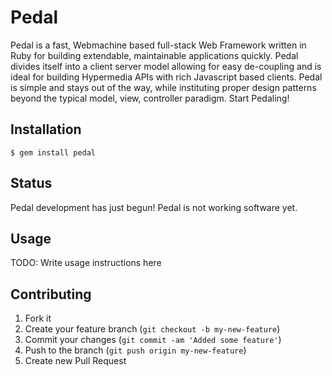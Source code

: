 # Pedal

Pedal is a fast, Webmachine based full-stack Web Framework written in Ruby for building extendable, maintainable applications quickly.
Pedal divides itself into a client server model allowing for easy de-coupling and is ideal for building Hypermedia APIs
with rich Javascript based clients. Pedal is simple and stays out of the way, while instituting proper design patterns beyond the typical
model, view, controller paradigm. Start Pedaling!

## Installation

    $ gem install pedal

## Status

Pedal development has just begun! Pedal is not working software yet.

## Usage

TODO: Write usage instructions here

## Contributing

1. Fork it
2. Create your feature branch (`git checkout -b my-new-feature`)
3. Commit your changes (`git commit -am 'Added some feature'`)
4. Push to the branch (`git push origin my-new-feature`)
5. Create new Pull Request
